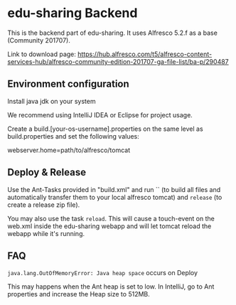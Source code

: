 # edu-sharing Backend
This is the backend part of edu-sharing.
It uses Alfresco 5.2.f as a base (Community 201707).

Link to download page:
https://hub.alfresco.com/t5/alfresco-content-services-hub/alfresco-community-edition-201707-ga-file-list/ba-p/290487

Environment configuration
-------------------------
Install java jdk on your system

We recommend using IntelliJ IDEA or Eclipse for project usage.

Create a build.[your-os-username].properties on the same level as build.properties and set the following values:

webserver.home=path/to/alfresco/tomcat

Deploy & Release
----------------
Use the Ant-Tasks provided in "build.xml" and run `` (to build all files and automatically transfer them to your local alfresco tomcat) and `release` (to create a release zip file).

You may also use the task `reload`. This will cause a touch-event on the web.xml inside the edu-sharing webapp and will let tomcat reload the webapp while it's running.

FAQ
---
`java.lang.OutOfMemoryError: Java heap space` occurs on Deploy

This may happens when the Ant heap is set to low.
In IntelliJ, go to Ant properties and increase the Heap size to 512MB.